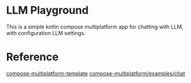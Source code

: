 # LLM Playground
This is a simple kotlin compose multiplatform app for chatting with LLM, with configuration LLM settings.

# Reference
[compose-multiplatform-template](https://github.com/JetBrains/compose-multiplatform-template)
[compose-multiplatform/examples/chat](https://github.com/JetBrains/compose-multiplatform/blob/master/examples/chat)
